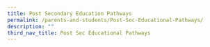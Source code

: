```yaml
---
title: Post Secondary Education Pathways
permalink: /parents-and-students/Post-Sec-Educational-Pathways/
description: ""
third_nav_title: Post Sec Educational Pathways
---
```



